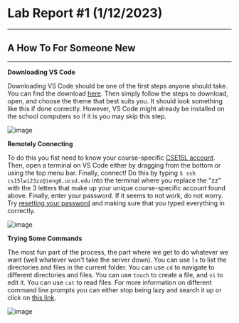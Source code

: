 # Lab Report #1 (1/12/2023)
---
## A How To For Someone New

---

**Downloading VS Code** 

Downloading VS Code should be one of the first steps anyone should take. You can find the download [here](https://code.visualstudio.com/Download).
Then simply follow the steps to download, open, and choose the theme that best suits you. It should look something like this if done correctly. However, VS Code might already be installed on the school computers so if it is you may skip this step.

![image](https://user-images.githubusercontent.com/81714985/212165777-2c294635-3eac-4dff-a2f4-a847bbd8e376.png)


**Remotely Connecting** 

To do this you fist need to know your course-specific [CSE15L account](https://sdacs.ucsd.edu/~icc/index.php). Then, open a terminal on VS Code either by dragging from the bottom or using the top menu bar. Finally, connect! Do this by typing `$ ssh cs15lwi23zz@ieng6.ucsd.edu` into the terminal where you replace the "zz" with the 3 letters that make up your unique course-specific account found above. Finally, enter your password. If it seems to not work, do not worry. Try [resetting your password](https://docs.google.com/document/d/1hs7CyQeh-MdUfM9uv99i8tqfneos6Y8bDU0uhn1wqho/edit) and making sure that you typed everything in correctly.

![image](https://user-images.githubusercontent.com/81714985/214381638-f9c5d284-07bc-4bc2-a058-fccdea15a937.png)


**Trying Some Commands** 

The most fun part of the process, the part where we get to do whatever we want (well whatever won't take the server down). You can use `ls` to list the directories and files in the current folder. You can use `cd` to navigate to different directories and files. You can use `touch` to create a file, and `vi` to edit it. You can use `cat` to read files. For more information on different command line prompts you can either stop being lazy and search it up or click on [this link](https://www.git-tower.com/blog/command-line-cheat-sheet/).

![image](https://user-images.githubusercontent.com/81714985/212243627-756f26dc-c5d6-4d92-9d74-8f6f3afe2c2d.png)

